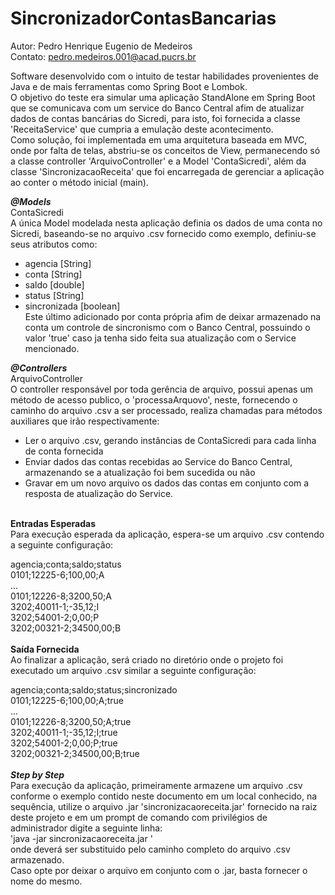 # SincronizadorContasBancarias
Autor: Pedro Henrique Eugenio de Medeiros <br />
Contato: pedro.medeiros.001@acad.pucrs.br

Software desenvolvido com o intuito de testar habilidades provenientes de Java e de mais ferramentas como Spring Boot e Lombok.<br />
O objetivo do teste era simular uma aplicação StandAlone em Spring Boot que se comunicava com um service do Banco Central afim de atualizar dados de contas bancárias do Sicredi, para isto, foi fornecida a classe 'ReceitaService' que cumpria a emulação deste acontecimento.<br />
Como solução, foi implementada em uma arquitetura baseada em MVC, onde por falta de telas, abstriu-se os conceitos de View, permanecendo só a classe controller 'ArquivoController' e a Model 'ContaSicredi', além da classe 'SincronizacaoReceita' que foi encarregada de gerenciar a aplicação ao conter o método inicial (main).<br />

***@Models***<br />
ContaSicredi<br />
A única Model modelada nesta aplicação definia os dados de uma conta no Sicredi, baseando-se no arquivo .csv fornecido como exemplo, definiu-se seus atributos como:
- agencia [String]
- conta [String]
- saldo [double]
- status [String]
- sincronizada [boolean]
<br />Este último adicionado por conta própria afim de deixar armazenado na conta um controle de sincronismo com o Banco Central, possuindo o valor 'true' caso ja tenha sido feita sua atualização com o Service mencionado.<br />

***@Controllers***<br />
ArquivoController<br />
O controller responsável por toda gerência de arquivo, possui apenas um método de acesso publico, o 'processaArquovo', neste, fornecendo o caminho do arquivo .csv a ser processado, realiza chamadas para métodos auxiliares que irão respectivamente:
- Ler o arquivo .csv, gerando instâncias de ContaSicredi para cada linha de conta fornecida
- Enviar dados das contas recebidas ao Service do Banco Central, armazenando se a atualização foi bem sucedida ou não
- Gravar em um novo arquivo os dados das contas em conjunto com a resposta de atualização do Service.

<br />**Entradas Esperadas**<br />
Para execução esperada da aplicação, espera-se um arquivo .csv contendo a seguinte configuração:<br />

agencia;conta;saldo;status<br />
0101;12225-6;100,00;A<br />
...<br />
0101;12226-8;3200,50;A<br />
3202;40011-1;-35,12;I<br />
3202;54001-2;0,00;P<br />
3202;00321-2;34500,00;B<br />
<br />
**Saída Fornecida**<br />
Ao finalizar a aplicação, será criado no diretório onde o projeto foi executado um arquivo .csv similar a seguinte configuração:<br />

agencia;conta;saldo;status;sincronizado<br />
0101;12225-6;100,00;A;true<br />
...<br />
0101;12226-8;3200,50;A;true<br />
3202;40011-1;-35,12;I;true<br />
3202;54001-2;0,00;P;true<br />
3202;00321-2;34500,00;B;true<br />
<br />
***Step by Step***<br />
Para execução da aplicação, primeiramente armazene um arquivo .csv conforme o exemplo contido neste documento em um local conhecido, na sequência, utilize o arquivo .jar 'sincronizacaoreceita.jar' fornecido na raiz deste projeto e em um prompt de comando com privilégios de administrador digite a seguinte linha:<br />
'java -jar sincronizacaoreceita.jar <input-file>'<br />
 onde <input-file> deverá ser substituido pelo caminho completo do arquivo .csv armazenado.<br />
 Caso opte por deixar o arquivo em conjunto com o .jar, basta fornecer o nome do mesmo.
